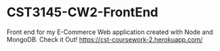 # CST3145-CW2-FrontEnd
Front end for my E-Commerce Web application created with Node and MongoDB.
Check it Out! https://cst-coursework-2.herokuapp.com/
